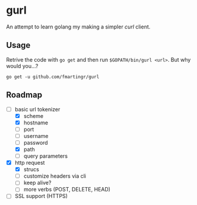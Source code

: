 # gurl

An attempt to learn golang my making a simpler _curl_ client.

## Usage

Retrive the code with `go get` and then run `$GOPATH/bin/gurl <url>`. But why would you...?

```
go get -u github.com/fmartingr/gurl
```

## Roadmap

- [ ] basic url tokenizer
    - [x] scheme
    - [x] hostname
    - [ ] port
    - [ ] username
    - [ ] password
    - [x] path
    - [ ] query parameters
- [x] http request
    - [x] strucs
    - [ ] customize headers via cli
    - [ ] keep alive?
    - [ ] more verbs (POST, DELETE, HEAD)
- [ ] SSL support (HTTPS)
